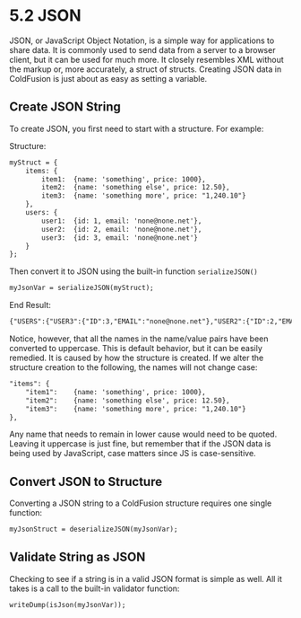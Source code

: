 # 5.2 JSON

JSON, or JavaScript Object Notation, is a simple way for applications to share data. It is commonly used to send data from a server to a browser client, but it can be used for much more. It closely resembles XML without the markup or, more accurately, a struct of structs. Creating JSON data in ColdFusion is just about as easy as setting a variable.

## Create JSON String

To create JSON, you first need to start with a structure. For example:

Structure:

```cfml
myStruct = {
    items: {
        item1:  {name: 'something', price: 1000},
        item2:  {name: 'something else', price: 12.50},
        item3:  {name: 'something more', price: "1,240.10"}
    },
    users: {
        user1:  {id: 1, email: 'none@none.net'},
        user2:  {id: 2, email: 'none@none.net'},
        user3:  {id: 3, email: 'none@none.net'}
    }
};
```

Then convert it to JSON using the built-in function ``serializeJSON()``

```cfml
myJsonVar = serializeJSON(myStruct);
```

End Result:

```cfml
{"USERS":{"USER3":{"ID":3,"EMAIL":"none@none.net"},"USER2":{"ID":2,"EMAIL":"none@none.net"},"USER1":{"ID":1,"EMAIL":"none@none.net"}},"ITEMS":{"ITEM2":{"PRICE":12.50,"NAME":"something else"},"ITEM3":{"PRICE":"1,240.10","NAME":"something more"},"ITEM1":{"PRICE":1000,"NAME":"something"}}}
```

Notice, however, that all the names in the name/value pairs have been converted to uppercase. This is default behavior, but it can be easily remedied. It is caused by how the structure is created. If we alter the structure creation to the following, the names will not change case:

```cfml
"items": {
    "item1":    {name: 'something', price: 1000},
    "item2":    {name: 'something else', price: 12.50},
    "item3":    {name: 'something more', price: "1,240.10"}
},
```

Any name that needs to remain in lower cause would need to be quoted. Leaving it uppercase is just fine, but remember that if the JSON data is being used by JavaScript, case matters since JS is case-sensitive.


## Convert JSON to Structure

Converting a JSON string to a ColdFusion structure requires one single function:

```cfml
myJsonStruct = deserializeJSON(myJsonVar);
```

## Validate String as JSON

Checking to see if a string is in a valid JSON format is simple as well. All it takes is a call to the built-in validator function:

```cfml
writeDump(isJson(myJsonVar));
```

